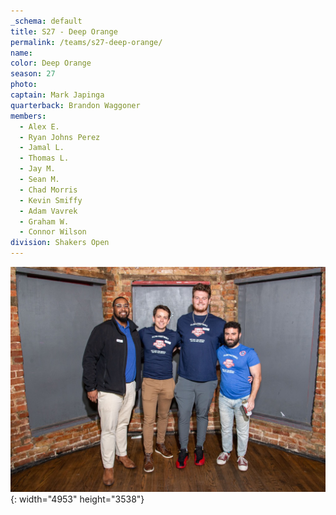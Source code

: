 ```yaml
---
_schema: default
title: S27 - Deep Orange
permalink: /teams/s27-deep-orange/
name:
color: Deep Orange
season: 27
photo:
captain: Mark Japinga
quarterback: Brandon Waggoner
members:
  - Alex E.
  - Ryan Johns Perez
  - Jamal L.
  - Thomas L.
  - Jay M.
  - Sean M.
  - Chad Morris
  - Kevin Smiffy
  - Adam Vavrek
  - Graham W.
  - Connor Wilson
division: Shakers Open
---
```

![](/img/da2-7066.jpg){: width="4953" height="3538"}